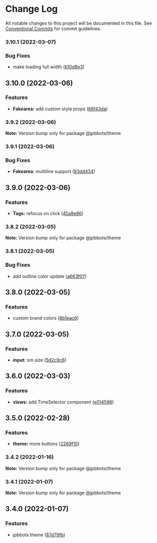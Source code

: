 # Change Log

All notable changes to this project will be documented in this file.
See [Conventional Commits](https://conventionalcommits.org) for commit guidelines.

### 3.10.1 (2022-03-07)


### Bug Fixes

* make loading full width ([b10d8e3](https://github.com/JPBBots/theme/commit/b10d8e306a244897b99baba1e532da69ecbb3e71))



## 3.10.0 (2022-03-06)


### Features

* **Fakearea:** add custom style props ([66f43da](https://github.com/JPBBots/theme/commit/66f43da301f5e38f9a49d9e31911fd1e913bd641))



### 3.9.2 (2022-03-06)

**Note:** Version bump only for package @jpbbots/theme





### 3.9.1 (2022-03-06)


### Bug Fixes

* **Fakearea:** multiline support ([83dd434](https://github.com/JPBBots/theme/commit/83dd43478b49e66afbf8768a415c4496bc8ef181))



## 3.9.0 (2022-03-06)


### Features

* **Tags:** refocus on click ([45a8e86](https://github.com/JPBBots/theme/commit/45a8e86ad3631a6c37dd3c505e1f5f01c14591e4))



### 3.8.2 (2022-03-05)

**Note:** Version bump only for package @jpbbots/theme





### 3.8.1 (2022-03-05)


### Bug Fixes

* add outline color update ([a663f07](https://github.com/JPBBots/theme/commit/a663f0782f72ab5401d6be86103e2ca02fcab410))



## 3.8.0 (2022-03-05)


### Features

* custom brand colors ([8b1eac6](https://github.com/JPBBots/theme/commit/8b1eac63dcee376d791a9a3421cae96076fce630))



## 3.7.0 (2022-03-05)


### Features

* **input:** sm size ([5d2c9c6](https://github.com/JPBBots/theme/commit/5d2c9c6d7d55cb92472e399f519d1f39761eef17))



## 3.6.0 (2022-03-03)


### Features

* **views:** add TimeSelector component ([e014596](https://github.com/JPBBots/theme/commit/e014596a1a73419c7810950ba6bfabedfe78a04a))



## 3.5.0 (2022-02-28)


### Features

* **theme:** more buttons ([2269f10](https://github.com/JPBBots/theme/commit/2269f1050773dd57627f9e434320753b412baab9))



### 3.4.2 (2022-01-16)

**Note:** Version bump only for package @jpbbots/theme





### 3.4.1 (2022-01-07)

**Note:** Version bump only for package @jpbbots/theme





## 3.4.0 (2022-01-07)


### Features

* jpbbots theme ([87d79fb](https://github.com/JPBBots/theme/commit/87d79fb1245b4ad7496a40f5807983e843ca5c70))
